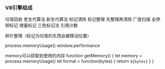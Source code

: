 ### V8引擎组成
垃圾回收
老生代算法
新生代算法
标记清除
标记整理
先整理再清除
广度扫描
全停顿标记
增量标记
三色标记法
引用计数

碎片整理（标记为垃圾的东西会被移动位置）

process.memoryUsage()
window.performance

memory可以获取到使用的内存
function getMemory() {
  let memory = process.memoryUsage()
  let formal = function(bytes) {
    return `${bytes}`
  }
}